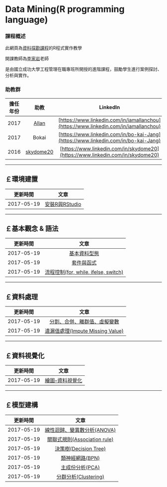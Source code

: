 
# Data Mining(R programming language)

### **課程概述**

此網頁為[資料探勘課程](http://course-query.acad.ncku.edu.tw/crm/course_map/course.php?dept=N0&cono=N061700)的R程式實作教學   
     
開課教師為[李家岩](http://polab.imis.ncku.edu.tw/Bio.html)老師   

是由國立成功大學工程管理在職專班所開授的進階課程，鼓勵學生進行案例探討、分析與實作。    



### **助教群**    
 
[1]: http://rpubs.com/skydome20/Table
[2]: http://rpubs.com/allan811118/R_programming_00


| 擔任年份   |  助教             |                      LinkedIn                                                            |
|:---------: | :-----------:     |:---------------------------------------------------------------------------------------: |
| 2017       | [Allan][2]        | [https://www.linkedin.com/in/iamallanchou](https://www.linkedin.com/in/iamallanchou)     | 
| 2017       |  Bokai            | [https://www.linkedin.com/in/bo-kai-Jang](https://www.linkedin.com/in/bo-kai-Jang)       |
| 2016       | [skydome20][1]    | [https://www.linkedin.com/in/skydome20](https://www.linkedin.com/in/skydome20)           | 




--------------------------------------------------------------------------------------------------------------------------------
  
## **￡環境建置**    
   
|  更新時間       |                      文章                                                                               |
|  :-----------:  | :-----------------------------------------------------------------------------------------------------: |
|  2017-05-19     | [安裝R與RStudio](https://po-lab.github.io/Data-Mining/Source-File/安裝R與RStudio/安裝R與RStudio.html)   | 


    
--------------------------------------------------------------------------------------------------------------------------------



## **￡基本觀念 & 語法**   

|  更新時間       |                      文章                                                                                             |
| :-----------:   |:-----------------------------------------------------------------------------------------------------:                |
|  2017-05-19     | [基本資料型態](https://po-lab.github.io/Data-Mining/Source-File/基本資料型態/基本資料型態.html)                       | 
|  2017-05-19     | [套件與函式](https://po-lab.github.io/Data-Mining/Source-File/套件與函式/套件與函式.html)                             | 
|  2017-05-19     | [流程控制(for, while, ifelse, switch)](https://po-lab.github.io/Data-Mining/Source-File/流程控制/流程控制.html)       | 



--------------------------------------------------------------------------------------------------------------------------------


   
## **￡資料處理**   
   
|  更新時間       |                      文章                                                                                                                        |
| :-----------: | :-----------------------------------------------------------------------------------------------------:                                            |
|  2017-05-19     | [分割、合併、離群值、虛擬變數](https://po-lab.github.io/Data-Mining/Source-File/分割、合併、離群值、虛擬變數/分割、合併、離群值、虛擬變數.html)  | 
|  2017-05-19     | [遺漏值處理(Impute Missing Value)](https://po-lab.github.io/Data-Mining/Source-File/遺漏值處理/遺漏值處理.html)                                  | 

--------------------------------------------------------------------------------------------------------------------------------   


   
## **￡資料視覺化**  

|  更新時間       |                      文章                                                                                      |
|  :-----------: | :-----------------------------------------------------------------------------------------------------:         |
|  2017-05-19     | [繪圖–資料視覺化](https://po-lab.github.io/Data-Mining/Source-File/繪圖–資料視覺化/繪圖–資料視覺化.html)       |


--------------------------------------------------------------------------------------------------------------------------------


   
## **￡模型建構**  
   
   

|  更新時間       |                      文章                                                                                                       |
| :-----------:  | :-----------------------------------------------------------------------------------------------------:                          |
|  2017-05-19     | [線性迴歸、變異數分析(ANOVA)](https://po-lab.github.io/Data-Mining/Source-File/線性迴歸、變異數分析/線性迴歸、變異數分析.html)  | 
|  2017-05-19     | [關聯式規則(Association rule)](https://po-lab.github.io/Data-Mining/Source-File/關聯式規則/關聯式規則.html)                     | 
|  2017-05-19     | [決策樹(Decision Tree)](https://po-lab.github.io/Data-Mining/Source-File/決策樹/決策樹.html)                                    | 
|  2017-05-19     | [類神經網路(BPN)](https://po-lab.github.io/Data-Mining/Source-File/類神經網路/類神經網路.html)                                  | 
|  2017-05-19     | [主成份分析(PCA)](https://po-lab.github.io/Data-Mining/Source-File/主成份分析/主成份分析.html)                                  | 
|  2017-05-19     | [分群分析(Clustering)](https://po-lab.github.io/Data-Mining/Source-File/分群分析/分群分析.html)                                 | 



